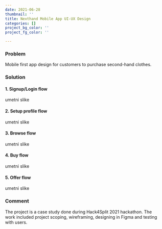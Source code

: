 ```yaml
---
date: 2021-06-28
thumbnail: ''
title: Nexthand Mobile App UI-UX Design
categories: []
project_bg_color: ''
project_fg_color: ''

---
```


### Problem

Mobile first app design for customers to purchase second-hand clothes.

### Solution

#### 1. Signup/Login flow

umetni slike

#### 2. Setup profile flow

umetni slike

#### 3. Browse flow

umetni slike

#### 4. Buy flow

umetni slike

#### 5. Offer flow

umetni slike

### Comment

The project is a case study done during Hack4Split 2021 hackathon. The work included project scoping, wireframing, designing in Figma and testing with users.